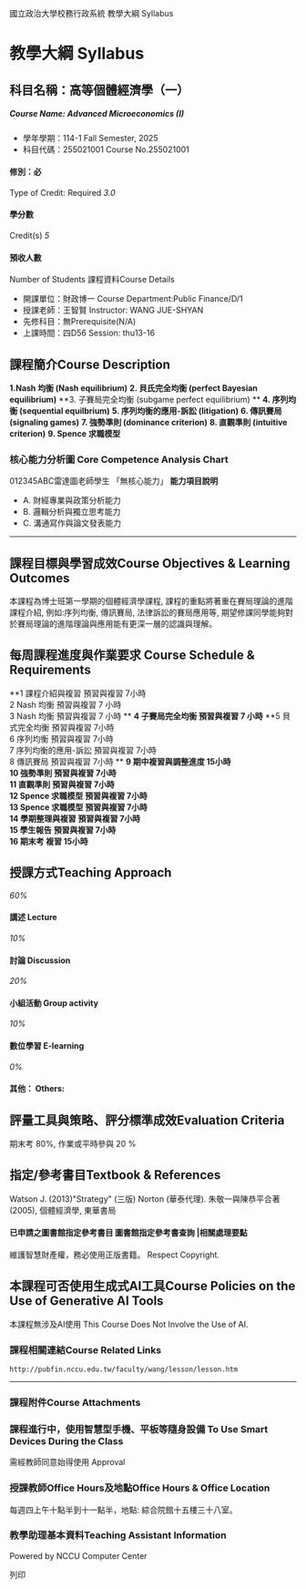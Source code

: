 國立政治大學校務行政系統 教學大綱 Syllabus
# 教學大綱 Syllabus
##  科目名稱：高等個體經濟學（一） 
#####  Course Name: Advanced Microeconomics (I)
  * 學年學期：114-1 Fall Semester, 2025 
  * 科目代碼：255021001 Course No.255021001


#### 修別：必
Type of Credit: Required 
_3.0_
#### 學分數
Credit(s)
_5_
#### 預收人數
Number of Students
課程資料Course Details
  * 開課單位：財政博一 Course Department:Public Finance/D/1 
  * 授課老師：王智賢 Instructor: WANG JUE-SHYAN 
  * 先修科目：無Prerequisite(N/A)
  * 上課時間：四D56 Session: thu13-16 


##  課程簡介Course Description
**1.Nash 均衡 (Nash equilibrium)**
**2. 貝氏完全均衡 (perfect Bayesian equilibrium)**
**3. 子賽局完全均衡 (subgame perfect equilibrium) **
**4. 序列均衡 (sequential equilbrium)**
**5. 序列均衡的應用-訴訟 (litigation)**
**6. 傳訊賽局 (signaling games)**
**7. 強勢準則 (dominance criterion)**
**8. 直觀準則 (intuitive criterion)**
**9. Spence 求職模型**
###  核心能力分析圖 Core Competence Analysis Chart
012345ABC雷達圖老師學生
「無核心能力」 
**能力項目說明**
  * A. 財經專業與政策分析能力
  * B. 邏輯分析與獨立思考能力
  * C. 溝通寫作與論文發表能力


* * *
##  課程目標與學習成效Course Objectives & Learning Outcomes 
本課程為博士班第一學期的個體經濟學課程, 課程的重點將著重在賽局理論的進階課程介紹, 例如:序列均衡, 傳訊賽局, 法律訴訟的賽局應用等, 期望修課同學能夠對於賽局理論的進階理論與應用能有更深一層的認識與理解。
##  每周課程進度與作業要求 Course Schedule & Requirements
**1 課程介紹與複習 預習與複習 7小時  
2 Nash 均衡 預習與複習 7 小時  
3 Nash 均衡 預習與複習 7 小時 **
**4 子賽局完全均衡 預習與複習 7 小時**
**5 貝式完全均衡 預習與複習 7小時  
6 序列均衡 預習與複習 7小時  
7 序列均衡的應用-訴訟 預習與複習 7小時  
8 傳訊賽局 預習與複習 7小時 **
**9 期中複習與調整進度 15小時  
10 強勢準則 預習與複習 7小時  
11 直觀準則 預習與複習 7小時  
12 Spence 求職模型 預習與複習 7小時  
13 Spence 求職模型 預習與複習 7小時  
14 學期整理與複習 預習與複習 7小時  
15 學生報告 預習與複習 7小時  
16 期末考 複習 15小時**
##  授課方式Teaching Approach
_60%_
####  講述 Lecture
_10%_
####  討論 Discussion
_20%_
####  小組活動 Group activity
_10%_
####  數位學習 E-learning
_0%_
####  其他： Others:
##  評量工具與策略、評分標準成效Evaluation Criteria
期末考 80%, 作業或平時參與 20 %
##  指定/參考書目Textbook & References
Watson J. (2013)"Strategy" (三版) Norton (華泰代理).
朱敬一與陳恭平合著 (2005), 個體經濟學, 東華書局
####  已申請之圖書館指定參考書目  圖書館指定參考書查詢 |相關處理要點
維護智慧財產權，務必使用正版書籍。 Respect Copyright.
##  本課程可否使用生成式AI工具Course Policies on the Use of Generative AI Tools
本課程無涉及AI使用 This Course Does Not Involve the Use of AI.
###  課程相關連結Course Related Links
```
http://pubfin.nccu.edu.tw/faculty/wang/lesson/lesson.htm
```

* * *
###  課程附件Course Attachments
###  課程進行中，使用智慧型手機、平板等隨身設備 To Use Smart Devices During the Class
需經教師同意始得使用  Approval
###  授課教師Office Hours及地點Office Hours & Office Location
每週四上午十點半到十一點半，地點: 綜合院館十五樓三十八室。
###  教學助理基本資料Teaching Assistant Information
Powered by NCCU Computer Center
  
列印
